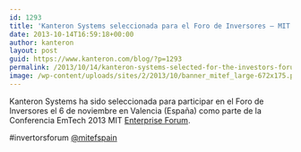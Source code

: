 ```yaml
---
id: 1293
title: 'Kanteron Systems seleccionada para el Foro de Inversores – MIT EmTech España 2013'
date: 2013-10-14T16:59:18+00:00
author: kanteron
layout: post
guid: https://www.kanteron.com/blog/?p=1293
permalink: /2013/10/14/kanteron-systems-selected-for-the-investors-forum-mit-emtech-spain-2013-conference/
image: /wp-content/uploads/sites/2/2013/10/banner_mitef_large-672x175.png
---
```

Kanteron Systems ha sido seleccionada para participar en el Foro de Inversores el 6 de noviembre en Valencia (España) como parte de la Conferencia EmTech 2013 MIT <a title="https://mitef.es/en/" href="https://mitef.es/en/" target="_blank">Enterprise Forum</a>.

#invertorsforum [@mitefspain](httpss://twitter.com/mitefspain)